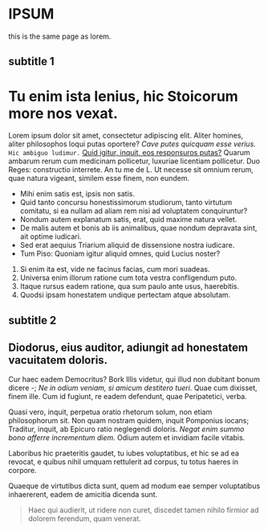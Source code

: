 # IPSUM

this is the same page as lorem.


## subtitle 1

Tu enim ista lenius, hic Stoicorum more nos vexat.
==================================================

Lorem ipsum dolor sit amet, consectetur adipiscing elit. Aliter homines, aliter philosophos loqui putas oportere? _Cave putes quicquam esse verius._ `Hic ambiguo ludimur.` [Quid igitur, inquit, eos responsuros putas?](http://loripsum.net/) Quarum ambarum rerum cum medicinam pollicetur, luxuriae licentiam pollicetur. Duo Reges: constructio interrete. An tu me de L. Ut necesse sit omnium rerum, quae natura vigeant, similem esse finem, non eundem.

* Mihi enim satis est, ipsis non satis.
* Quid tanto concursu honestissimorum studiorum, tanto virtutum comitatu, si ea nullam ad aliam rem nisi ad voluptatem conquiruntur?
* Nondum autem explanatum satis, erat, quid maxime natura vellet.
* De malis autem et bonis ab iis animalibus, quae nondum depravata sint, ait optime iudicari.
* Sed erat aequius Triarium aliquid de dissensione nostra iudicare.
* Tum Piso: Quoniam igitur aliquid omnes, quid Lucius noster?

1.  Si enim ita est, vide ne facinus facias, cum mori suadeas.
2.  Universa enim illorum ratione cum tota vestra confligendum puto.
3.  Itaque rursus eadem ratione, qua sum paulo ante usus, haerebitis.
4.  Quodsi ipsam honestatem undique pertectam atque absolutam.

## subtitle 2

Diodorus, eius auditor, adiungit ad honestatem vacuitatem doloris.
------------------------------------------------------------------

Cur haec eadem Democritus? Bork Illis videtur, qui illud non dubitant bonum dicere -; _Ne in odium veniam, si amicum destitero tueri._ Quae cum dixisset, finem ille. Cum id fugiunt, re eadem defendunt, quae Peripatetici, verba.

Quasi vero, inquit, perpetua oratio rhetorum solum, non etiam philosophorum sit. Non quam nostram quidem, inquit Pomponius iocans; Traditur, inquit, ab Epicuro ratio neglegendi doloris. _Negat enim summo bono afferre incrementum diem._ Odium autem et invidiam facile vitabis.

Laboribus hic praeteritis gaudet, tu iubes voluptatibus, et
hic se ad ea revocat, e quibus nihil umquam rettulerit ad
corpus, tu totus haeres in corpore.

Quaeque de virtutibus dicta sunt, quem ad modum eae semper
voluptatibus inhaererent, eadem de amicitia dicenda sunt.

> Haec qui audierit, ut ridere non curet, discedet tamen nihilo firmior ad dolorem ferendum, quam venerat.